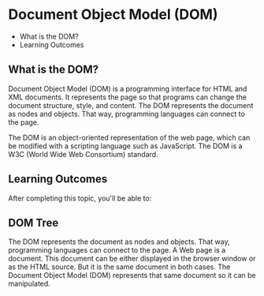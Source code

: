 # Document Object Model (DOM)

- What is the DOM?
- Learning Outcomes

## What is the DOM?

Document Object Model (DOM) is a programming interface for HTML and XML documents. It represents the page so that programs can change the document structure, style, and content. The DOM represents the document as nodes and objects. That way, programming languages can connect to the page.

The DOM is an object-oriented representation of the web page, which can be modified with a scripting language such as JavaScript. The DOM is a W3C (World Wide Web Consortium) standard.

## Learning Outcomes

After completing this topic, you'll be able to:

## DOM Tree

The DOM represents the document as nodes and objects. That way, programming languages can connect to the page. A Web page is a document. This document can be either displayed in the browser window or as the HTML source. But it is the same document in both cases. The Document Object Model (DOM) represents that same document so it can be manipulated.
